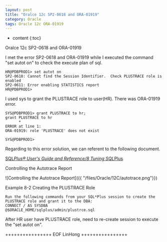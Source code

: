 ```yaml
---
layout: post
title: "Oralce 12c SP2-0618 and ORA-01919"
category: Oracle
tags: Oracle 12c ORA-01919
---
```


* content
{:toc}

Oralce 12c SP2-0618 and ORA-01919

I met the error SP2-0618 and ORA-01919 while I executed the command "set autot on" to check the execute plan of sql.

	HR@PDBPROD1> set autot on
	SP2-0618: Cannot find the Session Identifier.  Check PLUSTRACE role is enabled
	SP2-0611: Error enabling STATISTICS report
	HR@PDBPROD1> 









	
I used sys to grant the PLUSTRACE role to user(HR). There was ORA-01919 error.

	SYS@PDBPROD1> grant PLUSTRACE to hr;
	grant PLUSTRACE to hr
		  *
	ERROR at line 1:
	ORA-01919: role 'PLUSTRACE' does not exist

	SYS@PDBPROD1>

Regarding to this error solution, we can referent to the following document.	
	
[SQL*Plus® User's Guide and Reference/8 Tuning SQL*Plus](https://docs.oracle.com/database/121/SQPUG/ch_eight.htm#SQPUG534)

Controlling the Autotrace Report

![Controlling the Autotrace Report]({{ "/files/Oracle/12C/autotrace.png"}})	

Example 8-2 Creating the PLUSTRACE Role

	Run the following commands from your SQL*Plus session to create the PLUSTRACE role and grant it to the DBA:
	CONNECT / AS SYSDBA 
	@$ORACLE_HOME/sqlplus/admin/plustrce.sql 

After HR user have PLUSTRACE role, need to re-create session to execute the "set autot on".	
	
	
++++++++++++++++ EOF LinHong ++++++++++++++++	





